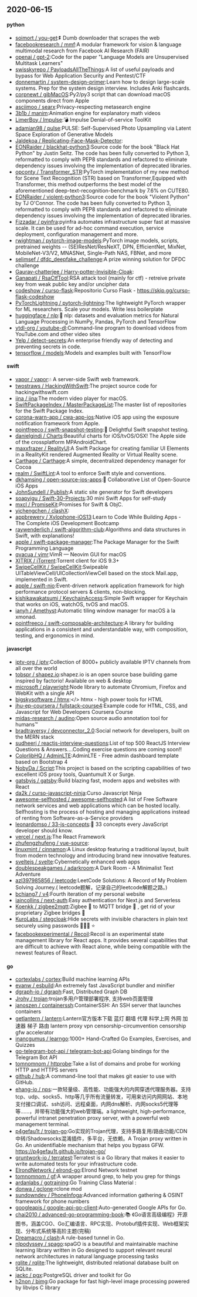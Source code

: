 ## 2020-06-15

#### python
* [soimort / you-get](https://github.com/soimort/you-get):⏬
Dumb downloader that scrapes the web
* [facebookresearch / mmf](https://github.com/facebookresearch/mmf):A modular framework for vision & language multimodal research from Facebook AI Research (FAIR)
* [openai / gpt-2](https://github.com/openai/gpt-2):Code for the paper "Language Models are Unsupervised Multitask Learners"
* [swisskyrepo / PayloadsAllTheThings](https://github.com/swisskyrepo/PayloadsAllTheThings):A list of useful payloads and bypass for Web Application Security and Pentest/CTF
* [donnemartin / system-design-primer](https://github.com/donnemartin/system-design-primer):Learn how to design large-scale systems. Prep for the system design interview. Includes Anki flashcards.
* [corpnewt / gibMacOS](https://github.com/corpnewt/gibMacOS):Py2/py3 script that can download macOS components direct from Apple
* [asciimoo / searx](https://github.com/asciimoo/searx):Privacy-respecting metasearch engine
* [3b1b / manim](https://github.com/3b1b/manim):Animation engine for explanatory math videos
* [LimerBoy / Impulse](https://github.com/LimerBoy/Impulse):💣
Impulse Denial-of-service ToolKit
* [adamian98 / pulse](https://github.com/adamian98/pulse):PULSE: Self-Supervised Photo Upsampling via Latent Space Exploration of Generative Models
* [Jaldekoa / Replicating-Face-Mask-Detector](https://github.com/Jaldekoa/Replicating-Face-Mask-Detector):
* [EONRaider / blackhat-python3](https://github.com/EONRaider/blackhat-python3):Source code for the book "Black Hat Python" by Justin Seitz. The code has been fully converted to Python 3, reformatted to comply with PEP8 standards and refactored to eliminate dependency issues involving the implementation of deprecated libraries.
* [opconty / Transformer_STR](https://github.com/opconty/Transformer_STR):PyTorch implementation of my new method for Scene Text Recognition (STR) based on Transformer,Equipped with Transformer, this method outperforms the best model of the aforementioned deep-text-recognition-benchmark by 7.6% on CUTE80.
* [EONRaider / violent-python3](https://github.com/EONRaider/violent-python3):Source code for the book "Violent Python" by TJ O'Connor. The code has been fully converted to Python 3, reformatted to comply with PEP8 standards and refactored to eliminate dependency issues involving the implementation of deprecated libraries.
* [Fizzadar / pyinfra](https://github.com/Fizzadar/pyinfra):pyinfra automates infrastructure super fast at massive scale. It can be used for ad-hoc command execution, service deployment, configuration management and more.
* [rwightman / pytorch-image-models](https://github.com/rwightman/pytorch-image-models):PyTorch image models, scripts, pretrained weights -- (SE)ResNet/ResNeXT, DPN, EfficientNet, MixNet, MobileNet-V3/V2, MNASNet, Single-Path NAS, FBNet, and more
* [selimsef / dfdc_deepfake_challenge](https://github.com/selimsef/dfdc_deepfake_challenge):A prize winning solution for DFDC challenge
* [Gaurav-chatterjee / Harry-potter-Invisible-Cloak](https://github.com/Gaurav-chatterjee/Harry-potter-Invisible-Cloak):
* [Ganapati / RsaCtfTool](https://github.com/Ganapati/RsaCtfTool):RSA attack tool (mainly for ctf) - retreive private key from weak public key and/or uncipher data
* [codeshow / curso-flask](https://github.com/codeshow/curso-flask):Repositorio Curso Flask - https://skip.gg/curso-flask-codeshow
* [PyTorchLightning / pytorch-lightning](https://github.com/PyTorchLightning/pytorch-lightning):The lightweight PyTorch wrapper for ML researchers. Scale your models. Write less boilerplate
* [huggingface / nlp](https://github.com/huggingface/nlp):🤗
nlp: datasets and evaluation metrics for Natural Language Processing in NumPy, Pandas, PyTorch and TensorFlow
* [ytdl-org / youtube-dl](https://github.com/ytdl-org/youtube-dl):Command-line program to download videos from YouTube.com and other video sites
* [Yelp / detect-secrets](https://github.com/Yelp/detect-secrets):An enterprise friendly way of detecting and preventing secrets in code.
* [tensorflow / models](https://github.com/tensorflow/models):Models and examples built with TensorFlow

#### swift
* [vapor / vapor](https://github.com/vapor/vapor):💧
A server-side Swift web framework.
* [twostraws / HackingWithSwift](https://github.com/twostraws/HackingWithSwift):The project source code for hackingwithswift.com
* [iina / iina](https://github.com/iina/iina):The modern video player for macOS.
* [SwiftPackageIndex / MasterPackageList](https://github.com/SwiftPackageIndex/MasterPackageList):The master list of repositories for the Swift Package Index.
* [corona-warn-app / cwa-app-ios](https://github.com/corona-warn-app/cwa-app-ios):Native iOS app using the exposure notification framework from Apple.
* [pointfreeco / swift-snapshot-testing](https://github.com/pointfreeco/swift-snapshot-testing):📸
Delightful Swift snapshot testing.
* [danielgindi / Charts](https://github.com/danielgindi/Charts):Beautiful charts for iOS/tvOS/OSX! The Apple side of the crossplatform MPAndroidChart.
* [maxxfrazer / RealityUI](https://github.com/maxxfrazer/RealityUI):A Swift Package for creating familiar UI Elements in a RealityKit rendered Augmented Reality or Virtual Reality scene.
* [Carthage / Carthage](https://github.com/Carthage/Carthage):A simple, decentralized dependency manager for Cocoa
* [realm / SwiftLint](https://github.com/realm/SwiftLint):A tool to enforce Swift style and conventions.
* [dkhamsing / open-source-ios-apps](https://github.com/dkhamsing/open-source-ios-apps):📱
Collaborative List of Open-Source iOS Apps
* [JohnSundell / Publish](https://github.com/JohnSundell/Publish):A static site generator for Swift developers
* [soapyigu / Swift-30-Projects](https://github.com/soapyigu/Swift-30-Projects):30 mini Swift Apps for self-study
* [mxcl / PromiseKit](https://github.com/mxcl/PromiseKit):Promises for Swift & ObjC.
* [yichengchen / clashX](https://github.com/yichengchen/clashX):
* [appbrewery / Xylophone-iOS13](https://github.com/appbrewery/Xylophone-iOS13):Learn to Code While Building Apps - The Complete iOS Development Bootcamp
* [raywenderlich / swift-algorithm-club](https://github.com/raywenderlich/swift-algorithm-club):Algorithms and data structures in Swift, with explanations!
* [apple / swift-package-manager](https://github.com/apple/swift-package-manager):The Package Manager for the Swift Programming Language
* [qvacua / vimr](https://github.com/qvacua/vimr):VimR — Neovim GUI for macOS
* [XITRIX / iTorrent](https://github.com/XITRIX/iTorrent):Torrent client for iOS 9.3+
* [SwipeCellKit / SwipeCellKit](https://github.com/SwipeCellKit/SwipeCellKit):Swipeable UITableViewCell/UICollectionViewCell based on the stock Mail.app, implemented in Swift.
* [apple / swift-nio](https://github.com/apple/swift-nio):Event-driven network application framework for high performance protocol servers & clients, non-blocking.
* [kishikawakatsumi / KeychainAccess](https://github.com/kishikawakatsumi/KeychainAccess):Simple Swift wrapper for Keychain that works on iOS, watchOS, tvOS and macOS.
* [ianyh / Amethyst](https://github.com/ianyh/Amethyst):Automatic tiling window manager for macOS à la xmonad.
* [pointfreeco / swift-composable-architecture](https://github.com/pointfreeco/swift-composable-architecture):A library for building applications in a consistent and understandable way, with composition, testing, and ergonomics in mind.

#### javascript
* [iptv-org / iptv](https://github.com/iptv-org/iptv):Collection of 8000+ publicly available IPTV channels from all over the world
* [tobspr / shapez.io](https://github.com/tobspr/shapez.io):shapez.io is an open source base building game inspired by factorio! Available on web & desktop
* [microsoft / playwright](https://github.com/microsoft/playwright):Node library to automate Chromium, Firefox and WebKit with a single API
* [bigskysoftware / htmx](https://github.com/bigskysoftware/htmx):</> htmx - high power tools for HTML
* [jhu-ep-coursera / fullstack-course4](https://github.com/jhu-ep-coursera/fullstack-course4):Example code for HTML, CSS, and Javascript for Web Developers Coursera Course
* [midas-research / audino](https://github.com/midas-research/audino):Open source audio annotation tool for humans™
* [bradtraversy / devconnector_2.0](https://github.com/bradtraversy/devconnector_2.0):Social network for developers, built on the MERN stack
* [sudheerj / reactjs-interview-questions](https://github.com/sudheerj/reactjs-interview-questions):List of top 500 ReactJS Interview Questions & Answers....Coding exercise questions are coming soon!!
* [ColorlibHQ / AdminLTE](https://github.com/ColorlibHQ/AdminLTE):AdminLTE - Free admin dashboard template based on Bootstrap 4
* [NobyDa / Script](https://github.com/NobyDa/Script):This project is based on the scripting capabilities of two excellent iOS proxy tools, Quantumult X or Surge.
* [gatsbyjs / gatsby](https://github.com/gatsbyjs/gatsby):Build blazing fast, modern apps and websites with React
* [da2k / curso-javascript-ninja](https://github.com/da2k/curso-javascript-ninja):Curso Javascript Ninja
* [awesome-selfhosted / awesome-selfhosted](https://github.com/awesome-selfhosted/awesome-selfhosted):A list of Free Software network services and web applications which can be hosted locally. Selfhosting is the process of hosting and managing applications instead of renting from Software-as-a-Service providers
* [leonardomso / 33-js-concepts](https://github.com/leonardomso/33-js-concepts):📜
33 concepts every JavaScript developer should know.
* [vercel / next.js](https://github.com/vercel/next.js):The React Framework
* [zhufengzhufeng / vue-source](https://github.com/zhufengzhufeng/vue-source):
* [linuxmint / cinnamon](https://github.com/linuxmint/cinnamon):A Linux desktop featuring a traditional layout, built from modern technology and introducing brand new innovative features.
* [sveltejs / svelte](https://github.com/sveltejs/svelte):Cybernetically enhanced web apps
* [doublespeakgames / adarkroom](https://github.com/doublespeakgames/adarkroom):A Dark Room - A Minimalist Text Adventure
* [azl397985856 / leetcode](https://github.com/azl397985856/leetcode):LeetCode Solutions: A Record of My Problem Solving Journey.( leetcode题解，记录自己的leetcode解题之路。)
* [bchiang7 / v4](https://github.com/bchiang7/v4):Fourth iteration of my personal website
* [iaincollins / next-auth](https://github.com/iaincollins/next-auth):Easy authentication for Next.js and Serverless
* [Koenkk / zigbee2mqtt](https://github.com/Koenkk/zigbee2mqtt):Zigbee
🐝
to MQTT bridge
🌉
, get rid of your proprietary Zigbee bridges
🔨
* [KuroLabs / stegcloak](https://github.com/KuroLabs/stegcloak):Hide secrets with invisible characters in plain text securely using passwords 🧙🏻‍♂️
⭐
* [facebookexperimental / Recoil](https://github.com/facebookexperimental/Recoil):Recoil is an experimental state management library for React apps. It provides several capabilities that are difficult to achieve with React alone, while being compatible with the newest features of React.

#### go
* [cortexlabs / cortex](https://github.com/cortexlabs/cortex):Build machine learning APIs
* [evanw / esbuild](https://github.com/evanw/esbuild):An extremely fast JavaScript bundler and minifier
* [dgraph-io / dgraph](https://github.com/dgraph-io/dgraph):Fast, Distributed Graph DB
* [Jrohy / trojan](https://github.com/Jrohy/trojan):trojan多用户管理部署程序, 支持web页面管理
* [janoszen / containerssh](https://github.com/janoszen/containerssh):ContainerSSH: An SSH server that launches containers
* [getlantern / lantern](https://github.com/getlantern/lantern):Lantern官方版本下载 蓝灯 翻墙 代理 科学上网 外网 加速器 梯子 路由 lantern proxy vpn censorship-circumvention censorship gfw accelerator
* [inancgumus / learngo](https://github.com/inancgumus/learngo):1000+ Hand-Crafted Go Examples, Exercises, and Quizzes
* [go-telegram-bot-api / telegram-bot-api](https://github.com/go-telegram-bot-api/telegram-bot-api):Golang bindings for the Telegram Bot API
* [tomnomnom / httprobe](https://github.com/tomnomnom/httprobe):Take a list of domains and probe for working HTTP and HTTPS servers
* [github / hub](https://github.com/github/hub):A command-line tool that makes git easier to use with GitHub.
* [ehang-io / nps](https://github.com/ehang-io/nps):一款轻量级、高性能、功能强大的内网穿透代理服务器。支持tcp、udp、socks5、http等几乎所有流量转发，可用来访问内网网站、本地支付接口调试、ssh访问、远程桌面，内网dns解析、内网socks5代理等等……，并带有功能强大的web管理端。a lightweight, high-performance, powerful intranet penetration proxy server, with a powerful web management terminal.
* [p4gefau1t / trojan-go](https://github.com/p4gefau1t/trojan-go):Go实现的Trojan代理，支持多路复用/路由功能/CDN中转/Shadowsocks混淆插件，多平台，无依赖。A Trojan proxy written in Go. An unidentifiable mechanism that helps you bypass GFW. https://p4gefau1t.github.io/trojan-go/
* [gruntwork-io / terratest](https://github.com/gruntwork-io/terratest):Terratest is a Go library that makes it easier to write automated tests for your infrastructure code.
* [ElrondNetwork / elrond-go](https://github.com/ElrondNetwork/elrond-go):Elrond Network testnet
* [tomnomnom / gf](https://github.com/tomnomnom/gf):A wrapper around grep, to help you grep for things
* [ardanlabs / gotraining](https://github.com/ardanlabs/gotraining):Go Training Class Material :
* [donwa / gclone](https://github.com/donwa/gclone):rclone mod
* [sundowndev / PhoneInfoga](https://github.com/sundowndev/PhoneInfoga):Advanced information gathering & OSINT framework for phone numbers
* [googleapis / google-api-go-client](https://github.com/googleapis/google-api-go-client):Auto-generated Google APIs for Go.
* [chai2010 / advanced-go-programming-book](https://github.com/chai2010/advanced-go-programming-book):📚
《Go语言高级编程》开源图书，涵盖CGO、Go汇编语言、RPC实现、Protobuf插件实现、Web框架实现、分布式系统等高阶主题(完稿)
* [Dreamacro / clash](https://github.com/Dreamacro/clash):A rule-based tunnel in Go.
* [nlpodyssey / spago](https://github.com/nlpodyssey/spago):spaGO is a beautiful and maintainable machine learning library written in Go designed to support relevant neural network architectures in natural language processing tasks
* [rqlite / rqlite](https://github.com/rqlite/rqlite):The lightweight, distributed relational database built on SQLite.
* [jackc / pgx](https://github.com/jackc/pgx):PostgreSQL driver and toolkit for Go
* [h2non / bimg](https://github.com/h2non/bimg):Go package for fast high-level image processing powered by libvips C library
